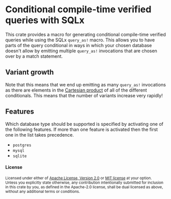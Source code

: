 # Conditional compile-time verified queries with SQLx

This crate provides a macro for generating conditional compile-time verified
queries while using the SQLx `query_as!` macro.  This allows you to have parts
of the query conditional in ways in which your chosen database doesn't allow by
emitting multiple `query_as!` invocations that are chosen over by a match
statement.


## Variant growth

Note that this means that we end up emitting as many `query_as!` invocations as
there are elements in the [Cartesian product] of all of the different
conditionals.  This means that the number of variants increase very rapidly!

[Cartesian product]: https://en.wikipedia.org/wiki/Cartesian_product


## Features

Which database type should be supported is specified by activating one of the
following features.  If more than one feature is activated then the first one
in the list takes precedence.

- `postgres`
- `mysql`
- `sqlite`


#### License

<sup>
Licensed under either of <a href="LICENSE-APACHE">Apache License, Version
2.0</a> or <a href="LICENSE-MIT">MIT license</a> at your option.
</sup>

<br>

<sub>
Unless you explicitly state otherwise, any contribution intentionally submitted
for inclusion in this crate by you, as defined in the Apache-2.0 license, shall
be dual licensed as above, without any additional terms or conditions.
</sub>
